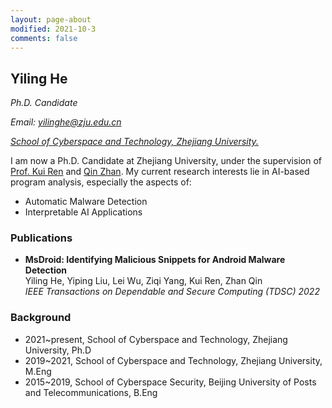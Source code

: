 ```yaml
---
layout: page-about
modified: 2021-10-3
comments: false
---
```



## Yiling He

*Ph.D. Candidate*

*Email: yilinghe@zju.edu.cn*

[*School of Cyberspace and Technology, Zhejiang University.*](https://icsr.zju.edu.cn/)

I am now a Ph.D. Candidate at Zhejiang University, under the supervision of [Prof. Kui Ren](https://scholar.google.com/citations?user=uuQA_rcAAAAJ) and [Qin Zhan](https://scholar.google.com/citations?user=5fa4lOQAAAAJ&hl=en). My current research interests lie in AI-based program analysis, especially the aspects of:

- Automatic Malware Detection
- Interpretable AI Applications

### Publications

- **MsDroid: Identifying Malicious Snippets for Android Malware Detection** <br/>
Yiling He, Yiping Liu, Lei Wu, Ziqi Yang, Kui Ren, Zhan Qin <br/>
*IEEE Transactions on Dependable and Secure Computing (TDSC) 2022*

### Background

* 2021~present, School of Cyberspace and Technology, Zhejiang University, Ph.D
* 2019~2021, School of Cyberspace and Technology, Zhejiang University, M.Eng
* 2015~2019, School of Cyberspace Security, Beijing University of Posts and Telecommunications, B.Eng
